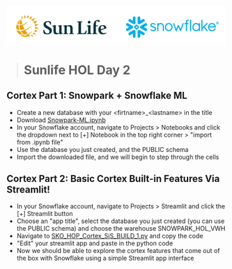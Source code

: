 ![sunlife-snowflake](https://github.com/sfc-gh-mwies/sunlife-hol/blob/main/img/sunlife-snowflake.png?raw=true)
> # Sunlife HOL Day 2

## Cortex Part 1: Snowpark + Snowflake ML
* Create a new database with your \<firtname\>_\<lastname\> in the title
* Download [Snowpark-ML.ipynb](https://github.com/sfc-gh-mwies/sunlife-hol/blob/main/Day2/01%20-%20Data%20Science%20%2B%20Streamlit/Zero-to-Snowpark/Snowpark-ML.ipynb)
* In your Snowflake account, navigate to Projects > Notebooks and click the dropdown next to [+] Notebook in the top right corner > "import from .ipynb file"
* Use the database you just created, and the PUBLIC schema
* Import the downloaded file, and we will begin to step through the cells

## Cortex Part 2: Basic Cortex Built-in Features Via Streamlit!
* In your Snowflake account, navigate to Projects > Streamlit and click the [+] Streamlit button
* Choose an "app title", select the database you just created (you can use the PUBLIC schema) and choose the warehouse SNOWPARK_HOL_VWH
* Navigate to [SKO_HOP_Cortex_SiS_BUILD_1.py](https://github.com/sfc-gh-mwies/sunlife-hol/blob/main/Day2/Zero-to-Snowpark/SKO_HOP_Cortex_SiS_BUILD_1.py) and copy the code
* "Edit" your streamlit app and paste in the python code
* Now we should be able to explore the cortex features that come out of the box with Snowflake using a simple Streamlit app interface
